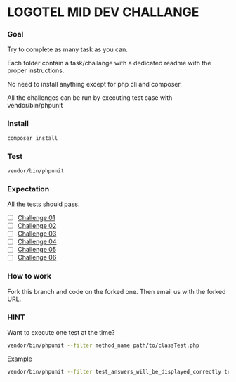 # LOGOTEL MID DEV CHALLANGE

### Goal

Try to complete as many task as you can.

Each folder contain a task/challange with a dedicated readme with the proper instructions.

No need to install anything except for php cli and composer.

All the challenges can be run by executing test case with vendor/bin/phpunit

### Install

```bash
composer install
```

### Test

```bash
vendor/bin/phpunit
```

### Expectation

All the tests should pass.

- [ ] [Challenge 01](/src/Challenge01/)
- [ ] [Challenge 02](/src/Challenge02/)
- [ ] [Challenge 03](/src/Challenge03/)
- [ ] [Challenge 04](/src/Challenge04/)
- [ ] [Challenge 05](/src/Challenge05/)
- [ ] [Challenge 06](/src/Challenge06/)

### How to work

Fork this branch and code on the forked one. Then email us with the forked URL.

### HINT

Want to execute one test at the time?

```bash
vendor/bin/phpunit --filter method_name path/to/classTest.php
```

Example 
```bash
vendor/bin/phpunit --filter test_answers_will_be_displayed_correctly tests/Challenge01/Challenge01Test.php
```